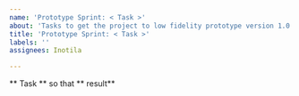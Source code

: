```yaml
---
name: 'Prototype Sprint: < Task >'
about: 'Tasks to get the project to low fidelity prototype version 1.0. '
title: 'Prototype Sprint: < Task >'
labels: ''
assignees: Inotila

---
```


** Task ** so that ** result**
